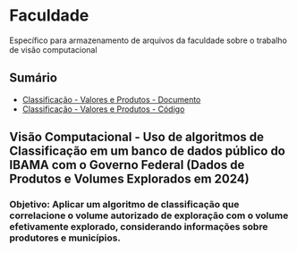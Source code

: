 # Faculdade
Específico para armazenamento de arquivos da faculdade sobre o trabalho de visão computacional
## Sumário
- [Classificação - Valores e Produtos - Documento](./Visão%20Computacional/Classificação.md)
- [Classificação - Valores e Produtos - Código](/Classificação/Inteligência_Computacional_Luan_%26_Laís.ipynb)


## Visão Computacional - Uso de algoritmos de Classificação em um banco de dados público do IBAMA com o Governo Federal (Dados de Produtos e Volumes Explorados em 2024)
### Objetivo: Aplicar um algoritmo de classificação que correlacione o volume autorizado de exploração com o volume efetivamente explorado, considerando informações sobre produtores e municípios.

